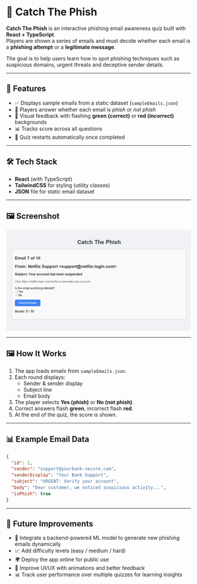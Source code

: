 # 🎣 Catch The Phish

**Catch The Phish** is an interactive phishing email awareness quiz built with **React + TypeScript**.  
Players are shown a series of emails and must decide whether each email is a **phishing attempt** or a **legitimate message**.  

The goal is to help users learn how to spot phishing techniques such as suspicious domains, urgent threats and deceptive sender details.  

---

## 🚀 Features

- ✅ Displays sample emails from a static dataset (`sampleEmails.json`)  
- 📝 Players answer whether each email is *phish* or *not phish*  
- 🎨 Visual feedback with flashing **green (correct)** or **red (incorrect)** backgrounds  
- 📊 Tracks score across all questions  
- 🔄 Quiz restarts automatically once completed  

---

## 🛠️ Tech Stack

- **React** (with TypeScript)  
- **TailwindCSS** for styling (utility classes)  
- **JSON** file for static email dataset  

---

## 🖼️ Screenshot

![Catch The Phish Screenshot](CTPscreenshot.png)

---

## 🖼️ How It Works

1. The app loads emails from `sampleEmails.json`.  
2. Each round displays:  
   - Sender & sender display  
   - Subject line  
   - Email body  
3. The player selects **Yes (phish)** or **No (not phish)**.  
4. Correct answers flash **green**, incorrect flash **red**.  
5. At the end of the quiz, the score is shown.  

---

## 📊 Example Email Data

```json
{
  "id": 1,
  "sender": "support@yourbank-secure.com",
  "senderDisplay": "Your Bank Support",
  "subject": "URGENT: Verify your account",
  "body": "Dear customer, we noticed suspicious activity...",
  "isPhish": true
}
```

---
## 🔮 Future Improvements

- 🤖 Integrate a backend-powered ML model to generate new phishing emails dynamically  
- 📈 Add difficulty levels (easy / medium / hard)  
- 🌍 Deploy the app online for public use  
- 🎨 Improve UI/UX with animations and better feedback  
- 📊 Track user performance over multiple quizzes for learning insights  